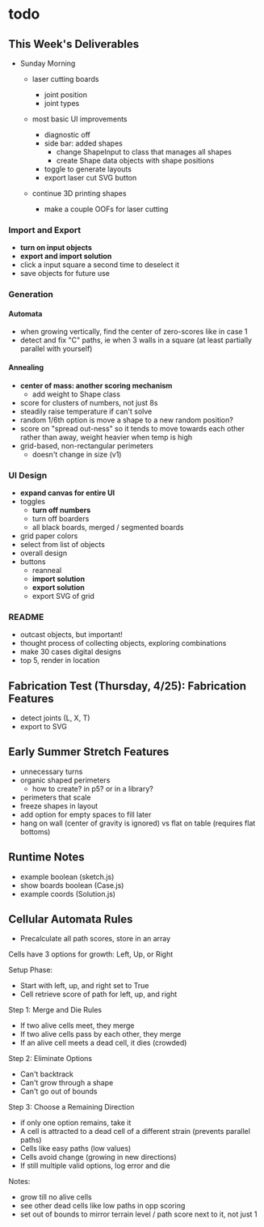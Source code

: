# todo

## This Week's Deliverables

- Sunday Morning
  - laser cutting boards
    - joint position
    - joint types


  - most basic UI improvements
    - diagnostic off
    - side bar: added shapes
      - change ShapeInput to class that manages all shapes
      - create Shape data objects with shape positions
    - toggle to generate layouts
    - export laser cut SVG button
  - continue 3D printing shapes
    - make a couple OOFs for laser cutting

### Import and Export

- **turn on input objects**
- **export and import solution**
- click a input square a second time to deselect it
- save objects for future use

### Generation

#### Automata

- when growing vertically, find the center of zero-scores like in case 1
- detect and fix "C" paths, ie when 3 walls in a square (at least partially parallel with yourself)

#### Annealing

- **center of mass: another scoring mechanism**
  - add weight to Shape class
- score for clusters of numbers, not just 8s
- steadily raise temperature if can't solve
- random 1/6th option is move a shape to a new random position?
- score on "spread out-ness" so it tends to move towards each other rather than away, weight heavier when temp is high
- grid-based, non-rectangular perimeters
  - doesn't change in size (v1)

### UI Design

- **expand canvas for entire UI**
- toggles
  - **turn off numbers**
  - turn off boarders
  - all black boards, merged / segmented boards
- grid paper colors
- select from list of objects
- overall design
- buttons
  - reanneal
  - **import solution**
  - **export solution**
  - export SVG of grid

### README

- outcast objects, but important!
- thought process of collecting objects, exploring combinations
- make 30 cases digital designs
- top 5, render in location

## Fabrication Test (Thursday, 4/25): Fabrication Features

- detect joints (L, X, T)
- export to SVG

## Early Summer Stretch Features

- unnecessary turns
- organic shaped perimeters
  - how to create? in p5? or in a library?
- perimeters that scale
- freeze shapes in layout
- add option for empty spaces to fill later
- hang on wall (center of gravity is ignored) vs flat on table (requires flat bottoms)

## Runtime Notes

- example boolean (sketch.js)
- show boards boolean (Case.js)
- example coords (Solution.js)

## Cellular Automata Rules

- Precalculate all path scores, store in an array

Cells have 3 options for growth: Left, Up, or Right

Setup Phase:

- Start with left, up, and right set to True
- Cell retrieve score of path for left, up, and right

Step 1: Merge and Die Rules

- If two alive cells meet, they merge
- If two alive cells pass by each other, they merge
- If an alive cell meets a dead cell, it dies (crowded)

Step 2: Eliminate Options

- Can't backtrack
- Can't grow through a shape
- Can't go out of bounds

Step 3: Choose a Remaining Direction

- if only one option remains, take it
- A cell is attracted to a dead cell of a different strain (prevents parallel paths)
- Cells like easy paths (low values)
- Cells avoid change (growing in new directions)
- If still multiple valid options, log error and die

Notes:

- grow till no alive cells
- see other dead cells like low paths in opp scoring
- set out of bounds to mirror terrain level / path score next to it, not just 1
